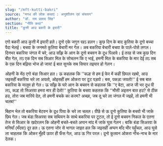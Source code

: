 ```yaml
---
slug: "/mft-kutti-bakri"
source: "मगध की लोक कथाएं : अनुशाीलन एवं संचयन"
author: "डॉ. राम प्रसाद सिंह"
section: "नीति कथा"
title: "कुत्ती आउ बकरी के इयारी"
---
```

एगो बकरी आउ कुत्ती में इयारी हले। दूनो एके जगुन रहऽ हलन। कुछ दिन के बाद कुतिया के दूगो बच्चा पैदा भेलई। बचवा के जनमते कुतिया बेचारी मर गेल। अब बकरिया बेचारी बचवा के पाले-पोसे लगल। दिनभर बकरिया जंगल में चरे, आउ साँझ के आन के दूनो बचवन के दूध पिआवे। ई तरह से जब कुछ दिन बीत गेल, तऽ एक दिन सब सिआर मिल के सोचलन कि ए भाई, हमनी मिल के बकरिया के मार देई तऽ सब के एक दिन बढ़िया भोज हो जाय! ई बात सुनके सब सियार तइयार हो गेलन।
 
ओहनी के मेंठ एगो बंडा सिआर हल। ऊ कहलक कि ''कल्ह से हम ई फेर में कहीं छिपल रहबो, आउ जइसहीं बकरिया चरे ला अयतो, ओइसहीं हम ओकरा पर टूट पड़वो। बस, पकड़ा जयतो!'' ई सब बात बकरिया के मालूम हो गेल। ऊ साँझ के घरे आन के बचवन से कहलक कि ''ए बेटा, आज जी भर दूध पी लऽ, कल्ह तो सिअरवा हमरा मार ही देतो!'' कुतिया के बचवा कहलक कि ''मौसी अइसन बात हउ? से ठीक हउ, तोरा जब मारिये देत, तो हमनी बचके का करम? अच्छा, जब तू चरे ला जंगल में जइहें, तो हमनी भी चलब!''
 
बिहान भेल तो बकरिया बेटवन के दूध पिया के चरे ला चलल। पीछे से ऊ दूनो कुतिया के बचवो भी जाके छिप गेल। जब बंडा सिअरवा सब सथियन के साथे बकरिया पर टूटल, तो ई दूनो बचवन निकल के एतना तेज से सिआर के खदेरलन कि ओहनी बचते-बचते अप्पन मांद में जाके घुस गेलन। बाकि बंडा सिअरवा के मनियाँ (मँदवा) दूर हल। ऊ एतना जोर से भागल जाइत हल कि जइसहीं अप्पन माँद भीर पहुँचल, आउ घुसे ला चाहलक कि ओकर मुँहवें ऊपर ही फँस गेल, आउ ऊ गिर परल। दूनो कुतवन ओकरा नोंच-नाच के मार देलक।